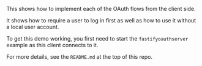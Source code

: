 This shows how to implement each of the OAuth flows from the client side.   

It shows how to require a user to log in first as well as how to use it without 
a local user account.

To get this demo working, you first need to start the `fastifyoauthserver`
example as this client connects to it.

For more details, see the `README.md` at the top of this repo.

